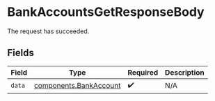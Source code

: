 # BankAccountsGetResponseBody

The request has succeeded.


## Fields

| Field                                                            | Type                                                             | Required                                                         | Description                                                      |
| ---------------------------------------------------------------- | ---------------------------------------------------------------- | ---------------------------------------------------------------- | ---------------------------------------------------------------- |
| `data`                                                           | [components.BankAccount](../../models/components/bankaccount.md) | :heavy_check_mark:                                               | N/A                                                              |